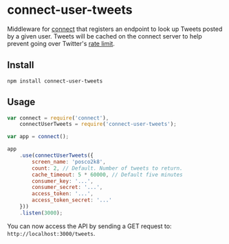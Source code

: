 # connect-user-tweets

Middleware for [connect](https://github.com/senchalabs/connect) that registers an endpoint to look up Tweets posted by a given user. Tweets will be cached on the connect server to help prevent going over Twitter's [rate limit](https://dev.twitter.com/docs/rate-limiting/1.1).

## Install

`npm install connect-user-tweets`

## Usage

```javascript
var connect = require('connect'),
    connectUserTweets = require('connect-user-tweets');

var app = connect();

app
    .use(connectUserTweets({
        screen_name: 'posco2k8',
        count: 2, // Default. Number of tweets to return.
        cache_timeout: 5 * 60000, // Default five minutes
        consumer_key: '...', 
        consumer_secret: '...',
        access_token: '...',
        access_token_secret: '...'
    }))
    .listen(3000);
```

You can now access the API by sending a GET request to: `http://localhost:3000/tweets`.
